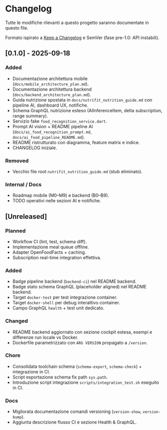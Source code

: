 # Changelog

Tutte le modifiche rilevanti a questo progetto saranno documentate in questo file.

Formato ispirato a [Keep a Changelog](https://keepachangelog.com/it-IT/1.1.0/) e SemVer (fase pre-1.0: API instabili).

## [0.1.0] - 2025-09-18

### Added

- Documentazione architettura mobile (`docs/mobile_architecture_plan.md`).
- Documentazione architettura backend (`docs/backend_architecture_plan.md`).
- Guida nutrizione spostata in `docs/nutrifit_nutrition_guide.md` con pipeline AI, dashboard UX, notifiche.
- Schema GraphQL nutrizione esteso (AIInferenceItem, delta subscription, range summary).
- Servizio fake `food_recognition_service.dart`.
- Prompt AI vision + README pipeline AI (`docs/ai_food_recognition_prompt.md`, `docs/ai_food_pipeline_README.md`).
- README ristrutturato con diagramma, feature matrix e indice.
- CHANGELOG iniziale.

### Removed

- Vecchio file root `nutrifit_nutrition_guide.md` (stub eliminato).

### Internal / Docs

- Roadmap mobile (M0–M9) e backend (B0–B9).
- TODO operativi nelle sezioni AI e notifiche.

## [Unreleased]

### Planned

- Workflow CI (lint, test, schema diff).
- Implementazione meal queue offline.
- Adapter OpenFoodFacts + caching.
- Subscription real-time integration effettiva.
### Added
- Badge pipeline backend (`backend-ci`) nel README backend.
- Badge stato schema GraphQL (placeholder aligned) nel README backend.
- Target `docker-test` per test integrazione container.
- Target `docker-shell` per debug interattivo container.
- Campo GraphQL `health` + test unit dedicato.

### Changed
- README backend aggiornato con sezione cockpit estesa, esempi e differenze run locale vs Docker.
- Dockerfile parametrizzato con `ARG VERSION` propagato a `/version`.

### Chore
- Consolidata toolchain schema (`schema-export`, `schema-check`) + integrazione in CI.
- Script esportazione schema fix path `sys.path`.
- Introduzione script integrazione `scripts/integration_test.sh` eseguito in CI.

### Docs
- Migliorata documentazione comandi versioning (`version-show`, `version-bump`).
- Aggiunta descrizione flusso CI e sezione Health & GraphQL.

